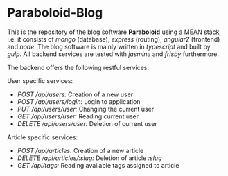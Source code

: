 # Paraboloid-Blog

This is the repository of the blog software **Paraboloid** using a MEAN stack, i.e.
 it consists of *mongo* (database), *express* (routing), *angular2* (frontend) and *node*.
The blog software is mainly written in *typescript* and built by *gulp*.
All backend services are tested with *jasmine* and *frisby* furthermore.

The backend offers the following restful services:

User specific services:
- *POST /api/users:* Creation of a new user
- *POST /api/users/login:* Login to application
- *PUT /api/users/user:* Changing the current user
- *GET /api/users/user:* Reading current user
- *DELETE /api/users/user:* Deletion of current user

Article specific services:
- *POST /api/articles:* Creation of a new article
- *DELETE /api/articles/:slug:* Deletion of article *:slug*
- *GET /api/tags:* Reading available tags assigned to article
